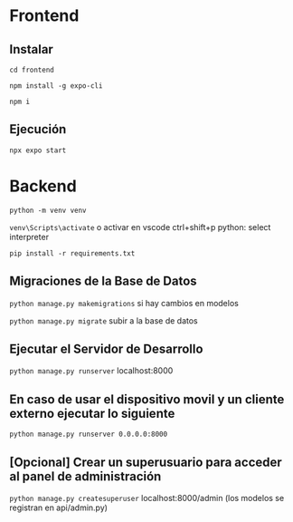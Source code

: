 # Frontend
## Instalar
`cd frontend`

`npm install -g expo-cli`

`npm i`
## Ejecución
`npx expo start`

# Backend
`python -m venv venv`

`venv\Scripts\activate` o activar en vscode ctrl+shift+p python: select interpreter

`pip install -r requirements.txt`

## Migraciones de la Base de Datos
`python manage.py makemigrations` si hay cambios en modelos

`python manage.py migrate` subir a la base de datos

## Ejecutar el Servidor de Desarrollo
`python manage.py runserver` localhost:8000

## En caso de usar el dispositivo movil y un cliente externo ejecutar lo siguiente
`python manage.py runserver 0.0.0.0:8000`


## [Opcional] Crear un superusuario para acceder al panel de administración

`python manage.py createsuperuser` localhost:8000/admin (los modelos se registran en api/admin.py)
